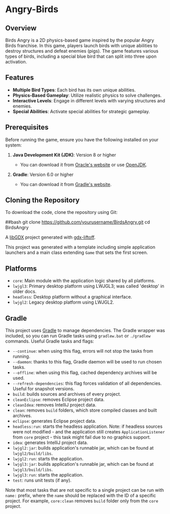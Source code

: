 ﻿# Angry-Birds

## Overview
Birds Angry is a 2D physics-based game inspired by the popular Angry Birds franchise. In this game, players launch birds with unique abilities to destroy structures and defeat enemies (pigs). The game features various types of birds, including a special blue bird that can split into three upon activation.

## Features
- **Multiple Bird Types**: Each bird has its own unique abilities.
- **Physics-Based Gameplay**: Utilize realistic physics to solve challenges.
- **Interactive Levels**: Engage in different levels with varying structures and enemies.
- **Special Abilities**: Activate special abilities for strategic gameplay.

## Prerequisites
Before running the game, ensure you have the following installed on your system:

1. **Java Development Kit (JDK)**: Version 8 or higher
   - You can download it from [Oracle's website](https://www.oracle.com/java/technologies/javase-jdk11-downloads.html) or use [OpenJDK](https://openjdk.java.net/).

2. **Gradle**: Version 6.0 or higher
   - You can download it from [Gradle's website](https://gradle.org/install/).

## Cloning the Repository
To download the code, clone the repository using Git:

##bash
git clone https://github.com/yourusername/BirdsAngry.git
cd BirdsAngry

A [libGDX](https://libgdx.com/) project generated with [gdx-liftoff](https://github.com/libgdx/gdx-liftoff).

This project was generated with a template including simple application launchers and a main class extending `Game` that sets the first screen.

## Platforms

- `core`: Main module with the application logic shared by all platforms.
- `lwjgl3`: Primary desktop platform using LWJGL3; was called 'desktop' in older docs.
- `headless`: Desktop platform without a graphical interface.
- `lwjgl2`: Legacy desktop platform using LWJGL2.

## Gradle

This project uses [Gradle](https://gradle.org/) to manage dependencies.
The Gradle wrapper was included, so you can run Gradle tasks using `gradlew.bat` or `./gradlew` commands.
Useful Gradle tasks and flags:

- `--continue`: when using this flag, errors will not stop the tasks from running.
- `--daemon`: thanks to this flag, Gradle daemon will be used to run chosen tasks.
- `--offline`: when using this flag, cached dependency archives will be used.
- `--refresh-dependencies`: this flag forces validation of all dependencies. Useful for snapshot versions.
- `build`: builds sources and archives of every project.
- `cleanEclipse`: removes Eclipse project data.
- `cleanIdea`: removes IntelliJ project data.
- `clean`: removes `build` folders, which store compiled classes and built archives.
- `eclipse`: generates Eclipse project data.
- `headless:run`: starts the headless application. Note: if headless sources were not modified - and the application still creates `ApplicationListener` from `core` project - this task might fail due to no graphics support.
- `idea`: generates IntelliJ project data.
- `lwjgl2:jar`: builds application's runnable jar, which can be found at `lwjgl2/build/libs`.
- `lwjgl2:run`: starts the application.
- `lwjgl3:jar`: builds application's runnable jar, which can be found at `lwjgl3/build/libs`.
- `lwjgl3:run`: starts the application.
- `test`: runs unit tests (if any).

Note that most tasks that are not specific to a single project can be run with `name:` prefix, where the `name` should be replaced with the ID of a specific project.
For example, `core:clean` removes `build` folder only from the `core` project.

